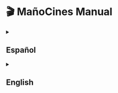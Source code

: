 # 🎬 MañoCines Manual
<details>
  <summary><h2>Español</h2></summary>
    
## 📜 Descripción

**MañoCines** es una aplicación web desarrollada con **Laravel** y **React** que permite gestionar la venta de entradas de cine y productos de bar de forma eficiente y moderna. La aplicación está pensada para ser ejecutada localmente con **XAMPP** o **MAMP**, y utiliza **MySQL** como sistema de base de datos (gestionado mediante PhpMyAdmin).

---

## 🧩 Tecnologías utilizadas

- Backend: [Laravel 11+](https://laravel.com/)
- Frontend: [React + Vite](https://vitejs.dev/)
- Base de datos: MySQL (via PhpMyAdmin)
- Servidor local: XAMPP o MAMP

---

## 🚀 Funcionalidades

- Gestión de películas y funciones.
- Selección de butacas por función.
- Venta de entradas.
- Venta de productos de bar.
- Gestión de usuarios y sesiones.
- Backend seedeado con datos de ejemplo para pruebas.

---

## 🛠️ Instalación paso a paso

### 1. Clonar el repositorio

```bash
git clone https://github.com/tuusuario/manocines.git
cd manocines
```

### 2. Instalar Laravel manualmente

Dado que algunos archivos están excluidos en `.gitignore`, debes crear una nueva instalación de Laravel:

```bash
composer create-project laravel/laravel manocines
```

Luego, reemplaza los archivos del nuevo proyecto con los del repositorio que has clonado (salvo la carpeta `vendor`, `.env`, y `node_modules`).

### 3. Configurar `.env`

Copia el contenido proporcionado del archivo `.env` (como el que aparece más abajo) y colócalo en la raíz del proyecto. Asegúrate de tener configurado:

- `DB_DATABASE=manocines`
- `DB_USERNAME=root`
- `DB_PASSWORD=` (en blanco para XAMPP)

⚠️ **Importante:** Crea una base de datos vacía llamada `manocines` desde PhpMyAdmin.

### 4. Instalar dependencias de PHP y JS

```bash
composer install
npm install
npm run dev
```

### 5. Generar la clave de la aplicación

```bash
php artisan key:generate
```

### 6. Migrar y seedear la base de datos

```bash
php artisan migrate:fresh --seed
```

Esto eliminará cualquier dato previo y poblará la base de datos con datos de prueba (usando los seeders del proyecto).

---

## 🖥️ Configuración de XAMPP o MAMP

### Si usas **XAMPP**:

- Asegúrate de que Apache y MySQL están activos.
- Coloca el proyecto en `htdocs`.
- Accede desde el navegador a: [http://localhost/manocines/public](http://localhost/manocines/public)

### Si usas **MAMP**:

- Asegúrate de colocar el proyecto en `/[disco del SO]:/MAMP/htdocs/`.
- Inicia Apache y MySQL desde MAMP.
- Accede a PhpMyAdmin en [http://localhost/phpmyadmin] para crear la base de datos.

---

## 🔌 Ejecución

Para ejecutar la aplicación, debes usar ejecutar los siguientes comandos y acceder a la siguiente URL en el navegador:

- Comando para Laravel
```bash
php artisan serve
```

- Comando para Vite en desarrollo
```bash
npm run dev
```

- Web URL
```
http://localhost:8000/
```

---

## ⚙️ Variables de entorno de ejemplo

```env
APP_NAME=MañoCines
APP_ENV=local
APP_KEY=base64:nznwHtPKEfooBt3IlaWNLjSnUG5p0mRgKvwLS7eR/N4=
APP_DEBUG=true
APP_URL=http://localhost:8000
APP_ASSET_URL=http://localhost:8000
APP_PORT=8000

DB_CONNECTION=mysql
DB_HOST=127.0.0.1
DB_PORT=3306
DB_DATABASE=manocines
DB_USERNAME=root
DB_PASSWORD=

SESSION_DRIVER=database
SESSION_LIFETIME=120
SESSION_ENCRYPT=false
SESSION_PATH=/
SESSION_DOMAIN=null

QUEUE_CONNECTION=database

MAIL_MAILER=log
MAIL_HOST=127.0.0.1
MAIL_PORT=2525
MAIL_USERNAME=null
MAIL_PASSWORD=null
MAIL_FROM_ADDRESS="hello@example.com"
MAIL_FROM_NAME="${APP_NAME}"

VITE_APP_NAME="${APP_NAME}"
```

---

</details>
<details>
  <summary><h2>English</h2></summary>
    
## 📜 Description

**MañoCines** is a web application built with **Laravel** and **React** to efficiently manage movie ticket sales and bar products. The app is designed to run locally using **XAMPP** or **MAMP**, and uses **MySQL** (managed via PhpMyAdmin) as its database system.

---

## 🧩 Technologies Used

- Backend: [Laravel 11+](https://laravel.com/)
- Frontend: [React + Vite](https://vitejs.dev/)
- Database: MySQL (via PhpMyAdmin)
- Local Server: XAMPP or MAMP

---

## 🚀 Features

- Movie and screening management.
- Seat selection per screening.
- Ticket sales.
- Bar product sales.
- User and session management.
- Seeded backend with sample data for testing.

---

## 🛠️ Installation Guide

### 1. Clone the repository

```bash
git clone https://github.com/yourusername/manocines.git
cd manocines
```

### 2. Manually install Laravel

Some files are excluded in `.gitignore`, so you must create a fresh Laravel installation:

```bash
composer create-project laravel/laravel manocines
```

Then, replace the files in the new project with the ones from the cloned repository (excluding `vendor`, `.env`, and `node_modules`).

### 3. Configure `.env`

Copy the provided `.env` content (see below) into the project root. Make sure to configure:

- `DB_DATABASE=manocines`
- `DB_USERNAME=root`
- `DB_PASSWORD=` (empty for XAMPP)

⚠️ **Important:** Create an empty database named `manocines` in PhpMyAdmin.

### 4. Install PHP and JS dependencies

```bash
composer install
npm install
npm run dev
```

### 5. Generate the application key

```bash
php artisan key:generate
```

### 6. Migrate and seed the database

```bash
php artisan migrate:fresh --seed
```

This will drop existing tables and populate the database with test data using the provided seeders.

---

## 🖥️ Using XAMPP or MAMP

### With **XAMPP**:

- Ensure Apache and MySQL are running.
- Place the project in the `htdocs` folder.

### With **MAMP**:

- Place the project inside `/[OS disk]:/MAMP/htdocs/`.
- Start Apache and MySQL from MAMP.
- Use [http://localhost/phpmyadmin] to create the database.

---

## 🔌 Execution

To run the application, type in the console the following commands and go to following URL on your browser:

-  Command for Laravel
```bash
php artisan serve
```

- Command for Vite in developing
```bash
npm run dev
```

- Web URL
```
http://localhost:8000/
```

---

## ⚙️ Sample Environment Variables

```env
APP_NAME=MañoCines
APP_ENV=local
APP_KEY=base64:nznwHtPKEfooBt3IlaWNLjSnUG5p0mRgKvwLS7eR/N4=
APP_DEBUG=true
APP_URL=http://localhost:8000
APP_ASSET_URL=http://localhost:8000
APP_PORT=8000

DB_CONNECTION=mysql
DB_HOST=127.0.0.1
DB_PORT=3306
DB_DATABASE=manocines
DB_USERNAME=root
DB_PASSWORD=

SESSION_DRIVER=database
SESSION_LIFETIME=120
SESSION_ENCRYPT=false
SESSION_PATH=/
SESSION_DOMAIN=null

QUEUE_CONNECTION=database

MAIL_MAILER=log
MAIL_HOST=127.0.0.1
MAIL_PORT=2525
MAIL_USERNAME=null
MAIL_PASSWORD=null
MAIL_FROM_ADDRESS="hello@example.com"
MAIL_FROM_NAME="${APP_NAME}"

VITE_APP_NAME="${APP_NAME}"
```

</details>
